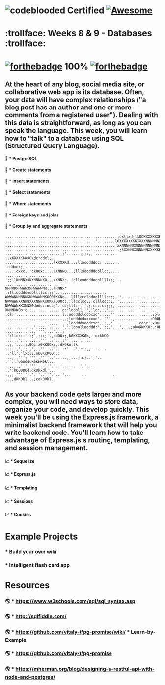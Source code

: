 # ![codeblooded](https://img.shields.io/badge/VERIFIED-Code_Blooded-brightgreen?style=for-the-badge&logo=checkmarx)  Certified [![Awesome](https://cdn.rawgit.com/sindresorhus/awesome/d7305f38d29fed78fa85652e3a63e154dd8e8829/media/badge.svg)](https://github.com/sindresorhus/awesome)
# :trollface: Weeks 8 & 9 - Databases :trollface: 
# [![forthebadge](https://forthebadge.com/images/badges/60-percent-of-the-time-works-every-time.svg)](https://forthebadge.com) 100% [![forthebadge](https://forthebadge.com/images/badges/made-with-crayons.svg)](https://forthebadge.com)





## At the heart of any blog, social media site, or collaborative web app is its database. Often, your data will have complex relationships ("a blog post has an author and one or more comments from a registered user"). Dealing with this data is straightforward, as long as you can speak the language. This week, you will learn how to "talk" to a database using SQL (Structured Query Language). 
#### :dna: * PostgreSQL
#### :dna: * Create statements
#### :dna: * Insert statements
#### :dna: * Select statements
#### :dna: * Where statements
#### :dna: * Foreign keys and joins
#### :dna: * Group by and aggregate statements

    ...................................................,oxllxd;lkOOKXXXXXXKKKKK
    .........................................'........l0XXXXXXKKXXXXNNNNNNXXXK0
    ..................................................,xXNNNNNXXNNNNNNNNNNXX0dc
    ....................................................;kXXNNXXNNNNNXXXKKK0k'.
    .........................,;'......,;;:,,'...... ... ..xXXXXKKK0Okdc:cdxl,..
    ......................lkKXXKd...;llooddddoc;'....... .cddxo:;,.............
    .....cxxc,.'ck00x:....OXNNNO...;lllooddddoollc:,....  .....................
    ';;'lKNNNX0KXNNNNXO,..xXNNXc..'cllooddddooollllc:;'.. .....................
    XNNXKXNWWNXXNWWWNNKl..lKNNX' .;llloodddooollllcc:;;'.......................
    WWWWNNNNNNKKNWWWNNKOO00KXNo...llllccclodoollllc::;,''......................
    NWWWWNXXNWNXXXNNNXK0KKK00Oc:.:llcclcc;;:clllcc::;,''.......................
    NWWWWNXKXNNX0dodo::ooc;'.'c:;lll:;,'',;:ccc:c:;;;,'........................
    XNNNXKOo:c:,..............o::loooll,'',:lo:,;,'...........................;
    ,cl:'.....................l.:oodddolccoxxd'.....''.................;olcokO0
    ..........................,.;lodddddxxxxxo'.''''.,................:O00KKXXX
    ..................',,,,,..,.,loodddooodxxc',;;,,'...........,cooc';xOKXXXXK
    .............',;;;,'......'.';looollooddd:',::;,'...',...;ok0KKKKO:.:OKKK0O
    .........,;:;,'''',...'...; .':llc:::'':;',;::;'.,:dOOx;,k0KXXXK0k,.'oxkkOO
    ......';:,,,,;,,'''...'...;' ..,,.......  .,;,'....;x0Oc'x0KK0Oxc,:dkOko:lk
    ....',',:;',',,,''''..'....:' ..',::;,,.....'.    ..'ll'.'lxxl;,oO0KKK0O:.:
    ...,,,''';,''''.''''..'.....,,...;:c;..','..        .''..'oOOOdck0KKK0kl...
    ..,,,,,''''''''...'''.'..'...... .','....           ..':kO00OOd;dkOkxdl'...
    .,,,,''''''.'.''..'''.'..''...     ..            .. ...,dKK0kl,..;cok00kl..







## As your backend code gets larger and more complex, you will need ways to store data, organize your code, and develop quickly. This week you'll be using the Express.js framework, a minimalist backend framework that will help you write backend code. You'll learn how to take advantage of Express.js's routing, templating, and session management.

#### :chart_with_upwards_trend: * Sequelize
#### :chart_with_upwards_trend: * Express.js
#### :chart_with_upwards_trend: * Templating
#### :chart_with_upwards_trend: * Sessions
#### :chart_with_upwards_trend: * Cookies

  # Example Projects 
  ### * Build your own wiki
  ### * Intelligent flash card app

# Resources

### :earth_americas: * https://www.w3schools.com/sql/sql_syntax.asp
### :earth_americas: * http://sqlfiddle.com/
### :earth_americas: * https://github.com/vitaly-t/pg-promise/wiki/ * Learn-by-Example
### :earth_americas: * https://github.com/vitaly-t/pg-promise
### :earth_americas: * https://mherman.org/blog/designing-a-restful-api-with-node-and-postgres/
